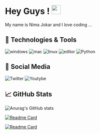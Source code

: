 # Hey Guys ! <img src="https://raw.githubusercontent.com/MartinHeinz/MartinHeinz/master/wave.gif"  width="30px">
My name is Nima Jokar and I love coding ...

## 🔧 Technologies & Tools
![windows](https://img.shields.io/badge/OS-windows-informational?style=flat&logo=Windows&logoColor=white&color=2bbc8a)
![mac](https://img.shields.io/badge/OS-macOS-informational?style=flat&logo=macos&logoColor=white&color=2bbc8a)
![linux](https://img.shields.io/badge/OS-Linux-informational?style=flat&logo=linux&logoColor=white&color=2bbc8a)
![editor](https://img.shields.io/badge/Editor-IntelliJ_IDEA-informational?style=flat&logo=intellij-idea&logoColor=white&color=2bbc8a)
![Python](https://img.shields.io/badge/Code-Python-informational?style=flat&logo=python&logoColor=white&color=2bbc8a)

## 🍒 Social Media
![Twitter](https://img.shields.io/twitter/follow/nimiologyy?style=social)
![Youtybe](https://img.shields.io/youtube/channel/subscribers/UCKe5HcYi4v14TjF0BwEoM0w?style=social)

##  &#x1f4c8; GitHub Stats
![Anurag's GitHub stats](https://github-readme-stats.vercel.app/api?username=nimiology&show_icons=true&theme=tokyonight)

[![Readme Card](https://github-readme-stats.vercel.app/api/pin/?username=nimiology&repo=telegram_spotify_downloader_bot&theme=tokyonight)](https://github.com/nimiology/telegram_spotify_downloader_bot)

[![Readme Card](https://github-readme-stats.vercel.app/api/pin/?username=nimiology&repo=Musicstreamingservice&theme=tokyonight)](https://github.com/nimiology/Musicstreamingservice)


<!--
**nimiology/nimiology** is a ✨ _special_ ✨ repository because its `README.md` (this file) appears on your GitHub profile.

Here are some ideas to get you started:

- 🔭 I’m currently working on ...
- 🌱 I’m currently learning ...
- 👯 I’m looking to collaborate on ...
- 🤔 I’m looking for help with ...
- 💬 Ask me about ...
- 📫 How to reach me: ...
- 😄 Pronouns: ...
- ⚡ Fun fact: ...
-->
